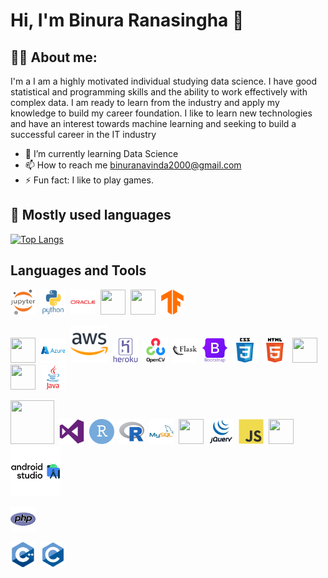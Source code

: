 # Hi, I'm Binura Ranasingha 👋


## 🙋‍♂️ About me:
I'm a I am a highly motivated individual studying data science. I have good statistical and programming skills and the ability to work effectively with complex data. I am ready to learn from the industry and apply my knowledge to build my career foundation. I like to learn new technologies and have an interest towards machine learning and seeking to build a successful career in the IT industry

- 🌱 I’m currently learning Data Science 
- 📫 How to reach me binuranavinda2000@gmail.com
- ⚡ Fun fact: I like to play games.


## 🚀 Mostly used languages
[![Top Langs](https://github-readme-stats.vercel.app/api/top-langs/?username=BinuraRanasingha&layout=donut-vertical)](https://github.com/anuraghazra/github-readme-stats)

## Languages and Tools
<div>
  <img src="https://github.com/devicons/devicon/blob/master/icons/jupyter/jupyter-original-wordmark.svg" width="40" height="40"/>&nbsp;
  <img src="https://github.com/devicons/devicon/blob/master/icons/python/python-original-wordmark.svg" width="40" height="40"/>&nbsp;
  <img src="https://github.com/devicons/devicon/blob/master/icons/oracle/oracle-original.svg" width="40" height="40"/>&nbsp;
  <img src="https://logowik.com/content/uploads/images/azure-machine-learning-service1395.jpg" width="40" height="40"/>&nbsp;
  <img src="https://upload.wikimedia.org/wikipedia/commons/thumb/a/ae/Keras_logo.svg/1200px-Keras_logo.svg.png" width="40" height="40"/>&nbsp;
  <img src="https://github.com/devicons/devicon/blob/master/icons/tensorflow/tensorflow-original.svg" width="40" height="40"/>&nbsp;
  
  <img src="https://octave.org/img/octave-logo.png" width="40" height="40"/>&nbsp;
  <img src="https://github.com/devicons/devicon/blob/master/icons/azure/azure-original-wordmark.svg" width="40" height="40"/>&nbsp;
  <img src="https://github.com/devicons/devicon/blob/master/icons/amazonwebservices/amazonwebservices-original-wordmark.svg" width="60" height="60"/>&nbsp;
  <img src="https://github.com/devicons/devicon/blob/master/icons/heroku/heroku-original-wordmark.svg" width="40" height="40"/>&nbsp;
  <img src="https://github.com/devicons/devicon/blob/master/icons/opencv/opencv-original-wordmark.svg" width="40" height="40"/>&nbsp;
  <img src="https://github.com/devicons/devicon/blob/master/icons/flask/flask-original-wordmark.svg" width="40" height="40"/>&nbsp;
  <img src="https://github.com/devicons/devicon/blob/master/icons/bootstrap/bootstrap-original-wordmark.svg" width="40" height="40"/>&nbsp;
  <img src="https://github.com/devicons/devicon/blob/master/icons/css3/css3-original-wordmark.svg" width="40" height="40"/>&nbsp;
  <img src="https://github.com/devicons/devicon/blob/master/icons/html5/html5-original-wordmark.svg" width="40" height="40"/>&nbsp;
  <img src="https://waikato.github.io/weka-site/images/weka.png" width="40" height="40"/>&nbsp;
  <img src="https://upload.wikimedia.org/wikipedia/commons/thumb/9/98/Apache_NetBeans_Logo.svg/1200px-Apache_NetBeans_Logo.svg.png" width="40" height="40"/>&nbsp;
  <img src="https://github.com/devicons/devicon/blob/master/icons/java/java-original-wordmark.svg" width="40" height="40"/>&nbsp;
  
  
  <img src="https://logowik.com/content/uploads/images/microsoft-sql-server4529.jpg" width="70" height="70"/>&nbsp;
  <img src="https://github.com/devicons/devicon/blob/master/icons/visualstudio/visualstudio-plain.svg" width="40" height="40"/>&nbsp;
  <img src="https://github.com/devicons/devicon/blob/master/icons/rstudio/rstudio-original.svg" width="40" height="40"/>&nbsp;
  <img src="https://github.com/devicons/devicon/blob/master/icons/r/r-original.svg" width="40" height="40"/>&nbsp;
  <img src="https://github.com/devicons/devicon/blob/master/icons/mysql/mysql-original-wordmark.svg" width="40" height="40"/>&nbsp;
  <img src="https://cdn.freebiesupply.com/logos/large/2x/eclipse-11-logo-png-transparent.png" width="40" height="40"/>&nbsp;
  <img src="https://github.com/devicons/devicon/blob/master/icons/jquery/jquery-original-wordmark.svg" width="40" height="40"/>&nbsp;
  <img src="https://github.com/devicons/devicon/blob/master/icons/javascript/javascript-original.svg" width="40" height="40"/>&nbsp;
  <img src="https://logowik.com/content/uploads/images/firebase.jpg" width="40" height="40"/>&nbsp;
  <img src="https://github.com/devicons/devicon/blob/master/icons/androidstudio/androidstudio-original-wordmark.svg" width="80" height="80"/>&nbsp;
  
  
  
  
  <img src="https://github.com/devicons/devicon/blob/master/icons/php/php-original.svg" width="40" height="40"/>&nbsp;
  
  
  
  
  <img src="https://github.com/devicons/devicon/blob/master/icons/cplusplus/cplusplus-original.svg" width="40" height="40"/>&nbsp;
  <img src="https://github.com/devicons/devicon/blob/master/icons/c/c-original.svg" width="40" height="40"/>&nbsp;
  
  
  
  
  
  
  
  
  
</div>




